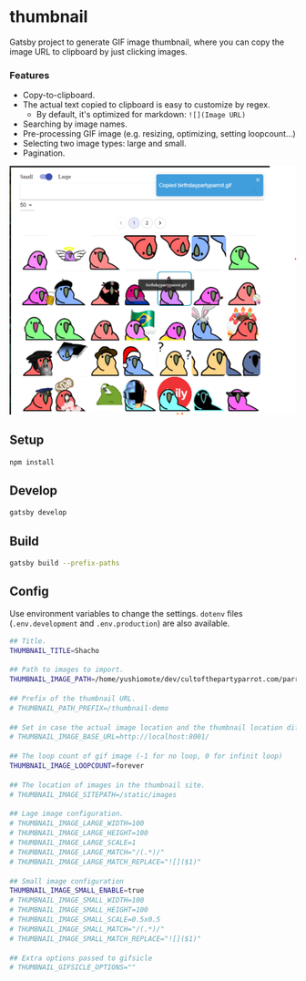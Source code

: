 # thumbnail

Gatsby project to generate GIF image thumbnail, where you can copy the image URL to clipboard by just clicking images.

### Features

* Copy-to-clipboard.
* The actual text copied to clipboard is easy to customize by regex.
   * By default, it's optimized for markdown: `![](Image URL)`
* Searching by image names.
* Pre-processing GIF image (e.g. resizing, optimizing, setting loopcount...)
* Selecting two image types: large and small.
* Pagination.

![](https://github.com/YushiOMOTE/thumbnail/blob/master/assets/demo.png)

## Setup

```sh
npm install
```

## Develop

```sh
gatsby develop
```

## Build

```sh
gatsby build --prefix-paths
```

## Config

Use environment variables to change the settings. `dotenv` files (`.env.development` and `.env.production`) are also available.

```sh
## Title.
THUMBNAIL_TITLE=Shacho

## Path to images to import.
THUMBNAIL_IMAGE_PATH=/home/yushiomote/dev/cultofthepartyparrot.com/parrots/hd

## Prefix of the thumbnail URL.
# THUMBNAIL_PATH_PREFIX=/thumbnail-demo

## Set in case the actual image location and the thumbnail location differ.
# THUMBNAIL_IMAGE_BASE_URL=http://localhost:8001/

## The loop count of gif image (-1 for no loop, 0 for infinit loop)
THUMBNAIL_IMAGE_LOOPCOUNT=forever

## The location of images in the thumbnail site.
# THUMBNAIL_IMAGE_SITEPATH=/static/images

## Lage image configuration.
# THUMBNAIL_IMAGE_LARGE_WIDTH=100
# THUMBNAIL_IMAGE_LARGE_HEIGHT=100
# THUMBNAIL_IMAGE_LARGE_SCALE=1
# THUMBNAIL_IMAGE_LARGE_MATCH="/(.*)/"
# THUMBNAIL_IMAGE_LARGE_MATCH_REPLACE="![]($1)"

## Small image configuration
THUMBNAIL_IMAGE_SMALL_ENABLE=true
# THUMBNAIL_IMAGE_SMALL_WIDTH=100
# THUMBNAIL_IMAGE_SMALL_HEIGHT=100
# THUMBNAIL_IMAGE_SMALL_SCALE=0.5x0.5
# THUMBNAIL_IMAGE_SMALL_MATCH="/(.*)/"
# THUMBNAIL_IMAGE_SMALL_MATCH_REPLACE="![]($1)"

## Extra options passed to gifsicle
# THUMBNAIL_GIFSICLE_OPTIONS=""
```
